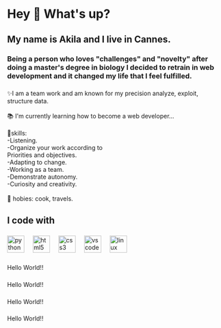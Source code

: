 <h1 align="left">Hey 👋 What's up?</h1>

###

<h2 align="left">My name is Akila  and I live in Cannes.</h2>

###

<h3 align="left">Being a person who loves "challenges" and "novelty" after doing a master's degree in biology I decided to retrain in web development and it changed my life that I feel fulfilled.</h3>

###

<p align="left">✨I am a team work and am known for my precision analyze, exploit, structure data.<br><br>📚 I'm currently learning how to become a web developer...<br><br>🎯skills: <br>-Listening.<br>-Organize your work according to<br>Priorities and objectives.<br>-Adapting to change.<br>-Working as a team.<br>-Demonstrate autonomy.<br>-Curiosity and creativity.<br><br>🎲 hobies: cook, travels.</p>

###

<h2 align="left">I code with</h2>

###

<div align="left">
  <img src="https://cdn.jsdelivr.net/gh/devicons/devicon/icons/python/python-original.svg" height="40" alt="python logo"  />
  <img width="12" />
  <img src="https://cdn.jsdelivr.net/gh/devicons/devicon/icons/html5/html5-original.svg" height="40" alt="html5 logo"  />
  <img width="12" />
  <img src="https://cdn.jsdelivr.net/gh/devicons/devicon/icons/css3/css3-original.svg" height="40" alt="css3 logo"  />
  <img width="12" />
  <img src="https://cdn.jsdelivr.net/gh/devicons/devicon/icons/vscode/vscode-original.svg" height="40" alt="vscode logo"  />
  <img width="12" />
  <img src="https://cdn.jsdelivr.net/gh/devicons/devicon/icons/linux/linux-original.svg" height="40" alt="linux logo"  />
</div>

###

<div align="left">
</div>

###

<p align="left">Hello World!!</p>

###

<p align="left">Hello World!!</p>

###

<p align="left">Hello World!!</p>

###

<p align="left">Hello World!!</p>

###

